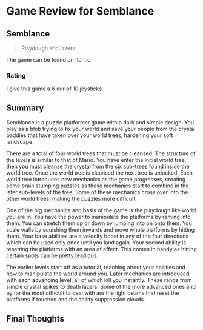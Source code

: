 # Game Review for Semblance

## Semblance
>Playdough and lazers.
>
The game can be found on Itch.io

### Rating

I give this game a 6 our of 10 joysticks.

## Summary
Semblance is a puzzle platformer game with a dark and simple design. You play as a blob trying to fix your world and save your people from the crystal baddies that have taken over your world trees, hardening your soft landscape. 

There are a total of four world trees that must be cleansed. The structure of the levels is similar to that of Mario. You have enter the initial world tree, then you must cleanse the crystal from the six sub-trees found inside the world tree. Once the world tree is cleansed the next tree is unlocked. Each world tree introduces new mechanics as the game progresses, creating some brain stumping puzzles as these mechanics start to combine in the later sub-levels of the tree. Some of these mechanics cross over into the other world trees, making the puzzles more difficult.

One of the big mechanics and basis of the game is the playdough like world you are in. You have the power to manipulate the platforms by raming into them. You can stretch them up or down by jumping into on onto them. You scale walls by squishing them inwards and move whole platforms by hitting them. Your base abilities are a velocity boost in any of the four directions which can be used only once until you land again. Your second ability is resetting the platforms with an area of effect. This comes in handy as hitting certain spots can be pretty teadious. 

The earlier levels start off as a tutorial, teaching about your abilities and how to manipulate the world around you. Later mechanics are introduced with each advancing level, all of which kill you instantly. These range from simple crystal spikes to death lazers. Some of the more advanced ones and by far the most difficult to deal with are the light beams that reset the platforms if touched and the ability suppression clouds.

## Final Thoughts

